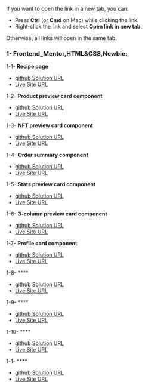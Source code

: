 If you want to open the link in a new tab, you can:
- Press **Ctrl** (or **Cmd** on Mac) while clicking the link.
- Right-click the link and select **Open link in new tab**.

Otherwise, all links will open in the same tab.


### 1- Frontend_Mentor,HTML&CSS,Newbie:
1-1- **Recipe page**
- <a href="https://github.com/olahasan/HTML_AND_CSS_Frontend-Mentor_NEWBIE-Recipe-page" target="_blank">github Solution URL</a>
- <a href="https://olahasan.github.io/HTML_AND_CSS_Frontend-Mentor_NEWBIE-Recipe-page/" target="_blank">Live Site URL</a>

1-2- **Product preview card component**
- <a href="https://github.com/olahasan/HTML_AND_CSS_Frontend-Mentor_NEWBIE-Product-preview-card-component" target="_blank">github Solution URL</a>
- <a href="https://olahasan.github.io/HTML_AND_CSS_Frontend-Mentor_NEWBIE-Product-preview-card-component/" target="_blank">Live Site URL</a>

1-3- **NFT preview card component**
- <a href="https://github.com/olahasan/HTML_AND_CSS_Frontend-Mentor-very-easy-NFT-preview-card-component" target="_blank">github Solution URL</a>
- <a href="https://olahasan.github.io/HTML_AND_CSS_Frontend-Mentor-very-easy-NFT-preview-card-component/" target="_blank">Live Site URL</a>

1-4- **Order summary component**
- <a href="https://github.com/olahasan/HTML_AND_CSS_Frontend-Mentor-very-easy-Order-summary-card" target="_blank">github Solution URL</a>
- <a href="https://olahasan.github.io/HTML_AND_CSS_Frontend-Mentor-very-easy-Order-summary-card/" target="_blank">Live Site URL</a>

1-5- **Stats preview card component**
- <a href="https://github.com/olahasan/HTML_AND_CSS_Frontend-Mentor-very-easy-Stats-preview-card-component" target="_blank">github Solution URL</a>
- <a href="https://olahasan.github.io/HTML_AND_CSS_Frontend-Mentor-very-easy-Stats-preview-card-component/" target="_blank">Live Site URL</a>

1-6- **3-column preview card component**
- <a href="https://github.com/olahasan/HTML_AND_CSS_Frontend-Mentor-very-easy-3-column-preview-card-component" target="_blank">github Solution URL</a>
- <a href="https://olahasan.github.io/HTML_AND_CSS_Frontend-Mentor-very-easy-3-column-preview-card-component/" target="_blank">Live Site URL</a>

1-7- **Profile card component**
- <a href="https://github.com/olahasan/HTML_AND_CSS_Frontend-Mentor-very-easy-Profile-card-component" target="_blank">github Solution URL</a>
- <a href="https://olahasan.github.io/HTML_AND_CSS_Frontend-Mentor-very-easy-Profile-card-component/" target="_blank">Live Site URL</a>

1-8- ****
- <a href="" target="_blank">github Solution URL</a>
- <a href="" target="_blank">Live Site URL</a>

1-9- ****
- <a href="" target="_blank">github Solution URL</a>
- <a href="" target="_blank">Live Site URL</a>

1-10- ****
- <a href="" target="_blank">github Solution URL</a>
- <a href="" target="_blank">Live Site URL</a>


1-1- ****
- <a href="" target="_blank">github Solution URL</a>
- <a href="" target="_blank">Live Site URL</a>





